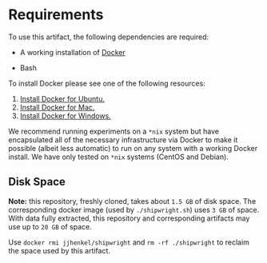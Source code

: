 # Requirements

To use this artifact, the following dependencies are required:

- A working installation of [Docker](https://docs.docker.com/get-docker/)

- Bash

To install Docker please see one of the following resources:

1. [Install Docker for Ubuntu.](https://docs.docker.com/install/linux/docker-ce/ubuntu/)
2. [Install Docker for Mac.](https://docs.docker.com/docker-for-mac/install/)
3. [Install Docker for Windows.](https://docs.docker.com/docker-for-windows/install/)

We recommend running experiments on a `*nix` system but have encapsulated all of the necessary infrastructure via Docker to make it possible (albeit less automatic) to run on any system with a working Docker install. We have only tested on `*nix` systems (CentOS and Debian).

## Disk Space 

**Note:** this repository, freshly cloned, takes about `1.5 GB` of disk space. The corresponding docker image (used by `./shipwright.sh`) uses `3 GB` of space. With data fully extracted, this repository and corresponding artifacts may use up to `20 GB` of space.

Use `docker rmi jjhenkel/shipwright` and `rm -rf ./shipwright` to reclaim the space used by this artifact.
